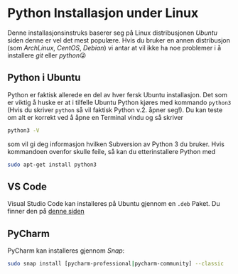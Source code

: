 # Python Installasjon under Linux

Denne installasjonsinstruks baserer seg på Linux distribusjonen _Ubuntu_ siden denne er vel det mest populære.
Hvis du bruker en annen distribusjon (som _ArchLinux_, _CentOS_, _Debian_) vi antar at vil ikke ha noe problemer i å installere _git_ eller _python_:stuck_out_tongue_winking_eye:

## Python i Ubuntu

Python er faktisk allerede en del av hver fersk Ubuntu installasjon. 
Det som er viktig å huske er at i tilfelle Ubuntu Python kjøres med kommando `python3` (Hvis du skriver `python` så vil faktisk Python v.2. åpner seg!).
Du kan teste om alt er korrekt ved å åpne en Terminal vindu og så skriver
```bash
python3 -V
```
som vil gi deg informasjon hvilken Subversion av Python 3 du bruker.
Hvis kommandoen ovenfor skulle feile, så kan du etterinstallere Python med
```bash
sudo apt-get install python3 
```

## VS Code

Visual Studio Code kan installeres på Ubuntu gjennom en `.deb` Paket.
Du finner den på [denne siden](https://code.visualstudio.com/Download)

## PyCharm

PyCharm kan installeres gjennom _Snap_:

```bash
sudo snap install [pycharm-professional|pycharm-community] --classic
```
